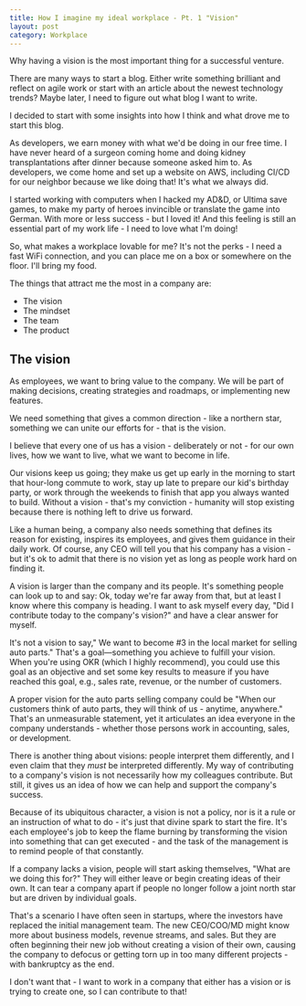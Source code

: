 ```yaml
---
title: How I imagine my ideal workplace - Pt. 1 "Vision"
layout: post 
category: Workplace
---
```


Why having a vision is the most important thing for a successful venture.

There are many ways to start a blog. Either write something brilliant and reflect on agile work or start with an article about the newest technology trends? Maybe later, I need to figure out what blog I want to write.

I decided to start with some insights into how I think and what drove me to start this blog. 

As developers, we earn money with what we'd be doing in our free time. I have never heard of a surgeon coming home and doing kidney transplantations after dinner because someone asked him to. As developers, we come home and set up a website on AWS, including CI/CD for our neighbor because we like doing that! It's what we always did. 

I started working with computers when I hacked my AD&D, or Ultima save games, to make my party of heroes invincible or translate the game into German. With more or less success - but I loved it! 
And this feeling is still an essential part of my work life - I need to love what I'm doing!

So, what makes a workplace lovable for me?
It's not the perks - I need a fast WiFi connection, and you can place me on a box or somewhere on the floor. I'll bring my food.

The things that attract me the most in a company are:
* The vision
* The mindset 
* The team
* The product
 
## The vision

As employees, we want to bring value to the company. We will be part of making decisions, creating strategies and roadmaps, or implementing new features.

We need something that gives a common direction - like a northern star, something we can unite our efforts for - that is the vision.

I believe that every one of us has a vision - deliberately or not - for our own lives, how we want to live, what we want to become in life. 

Our visions keep us going; they make us get up early in the morning to start that hour-long commute to work, stay up late to prepare our kid's birthday party, or work through the weekends to finish that app you always wanted to build. Without a vision - that's my conviction - humanity will stop existing because there is nothing left to drive us forward.

Like a human being, a company also needs something that defines its reason for existing, inspires its employees, and gives them guidance in their daily work. 
Of course, any CEO will tell you that his company has a vision - but it's ok to admit that there is no vision yet as long as people work hard on finding it.

A vision is larger than the company and its people. It's something people can look up to and say: Ok, today we're far away from that, but at least I know where this company is heading. I want to ask myself every day, "Did I contribute today to the company's vision?" and have a clear answer for myself.

It's not a vision to say," We want to become #3 in the local market for selling auto parts." That's a goal—something you achieve to fulfill your vision.  
When you're using OKR (which I highly recommend), you could use this goal as an objective and set some key results to measure if you have reached this goal, e.g., sales rate, revenue, or the number of customers. 

A proper vision for the auto parts selling company could be "When our customers think of auto parts, they will think of us - anytime, anywhere." That's an unmeasurable statement, yet it articulates an idea everyone in the company understands - whether those persons work in accounting, sales, or development. 

There is another thing about visions: people interpret them differently, and I even claim that they *must* be interpreted differently. My way of contributing to a company's vision is not necessarily how my colleagues contribute. But still, it gives us an idea of how we can help and support the company's success. 

Because of its ubiquitous character, a vision is not a policy, nor is it a rule or an instruction of what to do - it's just that divine spark to start the fire. It's each employee's job to keep the flame burning by transforming the vision into something that can get executed - and the task of the management is to remind people of that constantly.

If a company lacks a vision, people will start asking themselves, "What are we doing this for?" They will either leave or begin creating ideas of their own. It can tear a company apart if people no longer follow a joint north star but are driven by individual goals. 

That's a scenario I have often seen in startups, where the investors have replaced the initial management team. The new CEO/COO/MD might know more about business models, revenue streams, and sales. But they are often beginning their new job without creating a vision of their own, causing the company to defocus or getting torn up in too many different projects - with bankruptcy as the end.

I don't want that - I want to work in a company that either has a vision or is trying to create one, so I can contribute to that!